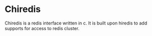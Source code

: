# Chiredis
Chiredis is a redis interface written in c. It is built upon hiredis to add supports for access to redis cluster.
